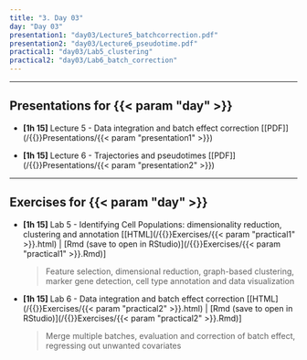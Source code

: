 ```yaml
---
title: "3. Day 03"
day: "Day 03"
presentation1: "day03/Lecture5_batchcorrection.pdf"
presentation2: "day03/Lecture6_pseudotime.pdf"
practical1: "day03/Lab5_clustering"
practical2: "day03/Lab6_batch_correction"
---
```


---

## Presentations for {{< param "day" >}}

- **\[1h 15\]** Lecture 5 - Data integration and batch effect correction
[[PDF]](/{{<myPackageUrl>}}Presentations/{{< param "presentation1" >}})

- **\[1h 15\]** Lecture 6 - Trajectories and pseudotimes
[[PDF]](/{{<myPackageUrl>}}Presentations/{{< param "presentation2" >}})

---

## Exercises for {{< param "day" >}}

-  **\[1h 15\]** Lab 5 - Identifying Cell Populations: dimensionality reduction, clustering and annotation
    [[HTML](/{{<myPackageUrl>}}Exercises/{{< param "practical1" >}}.html) | [Rmd (save to open in RStudio)](/{{<myPackageUrl>}}Exercises/{{< param "practical1" >}}.Rmd)]

    > Feature selection, dimensional reduction, graph-based clustering, marker gene detection, cell type annotation and data visualization

-  **\[1h 15\]** Lab 6 - Data integration and batch effect correction
    [[HTML](/{{<myPackageUrl>}}Exercises/{{< param "practical2" >}}.html) | [Rmd (save to open in RStudio)](/{{<myPackageUrl>}}Exercises/{{< param "practical2" >}}.Rmd)]

    > Merge multiple batches, evaluation and correction of batch effect, regressing out unwanted covariates

